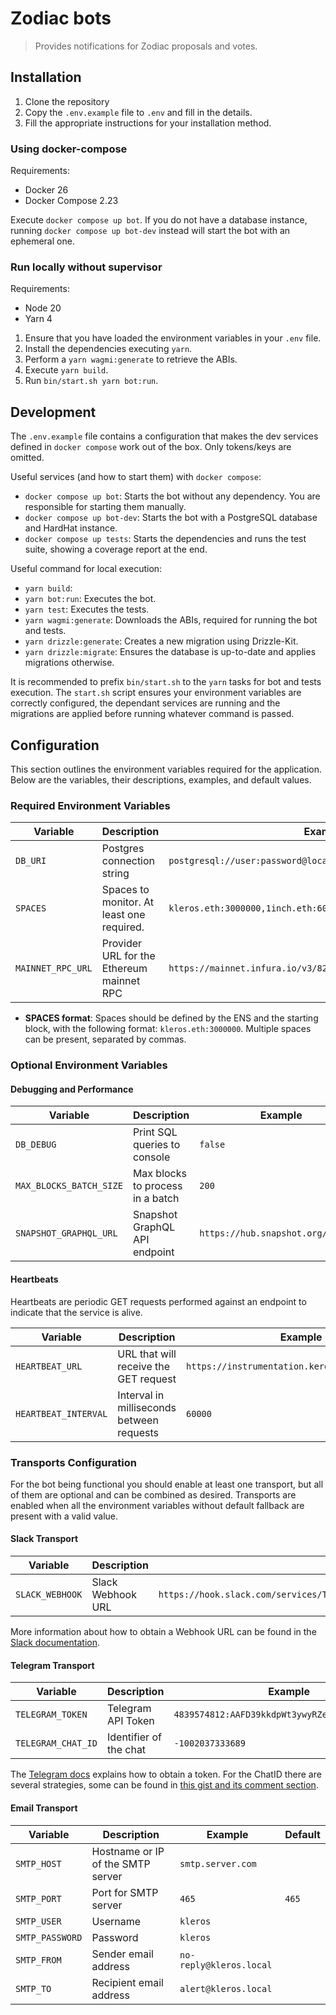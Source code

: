# Zodiac bots

> Provides notifications for Zodiac proposals and votes.

## Installation

1. Clone the repository
2. Copy the `.env.example` file to `.env` and fill in the details.
3. Fill the appropriate instructions for your installation method.

### Using docker-compose

Requirements:

- Docker 26
- Docker Compose 2.23

Execute `docker compose up bot`. If you do not have a database instance, running `docker compose up bot-dev` instead will start the bot with an ephemeral one.

### Run locally without supervisor

Requirements:

- Node 20
- Yarn 4

1. Ensure that you have loaded the environment variables in your `.env` file.
2. Install the dependencies executing `yarn`.
3. Perform a `yarn wagmi:generate` to retrieve the ABIs.
4. Execute `yarn build`.
5. Run `bin/start.sh yarn bot:run`.

## Development

The `.env.example` file contains a configuration that makes the dev services defined in `docker compose` work out of the box. Only tokens/keys are omitted.

Useful services (and how to start them) with `docker compose`:

- `docker compose up bot`: Starts the bot without any dependency. You are responsible for starting them manually.
- `docker compose up bot-dev`: Starts the bot with a PostgreSQL database and HardHat instance.
- `docker compose up tests`: Starts the dependencies and runs the test suite, showing a coverage report at the end.

Useful command for local execution:

- `yarn build`:
- `yarn bot:run`: Executes the bot.
- `yarn test`: Executes the tests.
- `yarn wagmi:generate`: Downloads the ABIs, required for running the bot and tests.
- `yarn drizzle:generate`: Creates a new migration using Drizzle-Kit.
- `yarn drizzle:migrate`: Ensures the database is up-to-date and applies migrations otherwise.

It is recommended to prefix `bin/start.sh` to the `yarn` tasks for bot and tests execution. The `start.sh` script ensures your environment variables are correctly configured, the dependant services are running and the migrations are applied before running whatever command is passed.

## Configuration

This section outlines the environment variables required for the application. Below are the variables, their descriptions, examples, and default values.

### Required Environment Variables

| Variable          | Description                               | Example                                                         |
| ----------------- | ----------------------------------------- | --------------------------------------------------------------- |
| `DB_URI`          | Postgres connection string                | `postgresql://user:password@localhost:5432/dbname`              |
| `SPACES`          | Spaces to monitor. At least one required. | `kleros.eth:3000000,1inch.eth:6000000`                          |
| `MAINNET_RPC_URL` | Provider URL for the Ethereum mainnet RPC | `https://mainnet.infura.io/v3/8238211010344719ad14a89db874158c` |

- **SPACES format**: Spaces should be defined by the ENS and the starting block, with the following format: `kleros.eth:3000000`. Multiple spaces can be present, separated by commas.

### Optional Environment Variables

#### Debugging and Performance

| Variable                | Description                      | Example                            | Default |
| ----------------------- | -------------------------------- | ---------------------------------- | ------- |
| `DB_DEBUG`              | Print SQL queries to console     | `false`                            | `false` |
| `MAX_BLOCKS_BATCH_SIZE` | Max blocks to process in a batch | `200`                              | `200`   |
| `SNAPSHOT_GRAPHQL_URL`  | Snapshot GraphQL API endpoint    | `https://hub.snapshot.org/graphql` |         |

#### Heartbeats

Heartbeats are periodic GET requests performed against an endpoint to indicate that the service is alive.

| Variable             | Description                               | Example                                         | Default |
| -------------------- | ----------------------------------------- | ----------------------------------------------- | ------- |
| `HEARTBEAT_URL`      | URL that will receive the GET request     | `https://instrumentation.keros.io/hooks/zodiac` |         |
| `HEARTBEAT_INTERVAL` | Interval in milliseconds between requests | `60000`                                         | `60000` |

### Transports Configuration

For the bot being functional you should enable at least one transport, but all of them are optional and can be combined as desired. Transports are enabled when all the environment variables without default fallback are present with a valid value.

#### Slack Transport

| Variable        | Description       | Example                                                                        | Default |
| --------------- | ----------------- | ------------------------------------------------------------------------------ | ------- |
| `SLACK_WEBHOOK` | Slack Webhook URL | `https://hook.slack.com/services/T00000000/B00000000/XXXXXXXXXXXXXXXXXXXXXXXX` |         |

More information about how to obtain a Webhook URL can be found in the [Slack documentation](https://api.slack.com/messaging/webhooks).

#### Telegram Transport

| Variable           | Description            | Example                                         | Default |
| ------------------ | ---------------------- | ----------------------------------------------- | ------- |
| `TELEGRAM_TOKEN`   | Telegram API Token     | `4839574812:AAFD39kkdpWt3ywyRZergyOLMaJhac60qc` |         |
| `TELEGRAM_CHAT_ID` | Identifier of the chat | `-1002037333689`                                |         |

The [Telegram docs](https://core.telegram.org/bots#how-do-i-create-a-bot-token) explains how to obtain a token. For the ChatID there are several strategies, some can be found in [this gist and its comment section](https://gist.github.com/mraaroncruz/e76d19f7d61d59419002db54030ebe35).

#### Email Transport

| Variable        | Description                       | Example                 | Default |
| --------------- | --------------------------------- | ----------------------- | ------- |
| `SMTP_HOST`     | Hostname or IP of the SMTP server | `smtp.server.com`       |         |
| `SMTP_PORT`     | Port for SMTP server              | `465`                   | `465`   |
| `SMTP_USER`     | Username                          | `kleros`                |         |
| `SMTP_PASSWORD` | Password                          | `kleros`                |         |
| `SMTP_FROM`     | Sender email address              | `no-reply@kleros.local` |         |
| `SMTP_TO`       | Recipient email address           | `alert@kleros.local`    |         |
